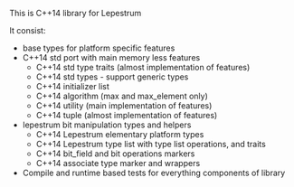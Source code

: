 This is C++14 library for Lepestrum

It consist:
 - base types for platform specific features
 - C++14 std port with main memory less features
   - C++14 std type traits (almost implementation of features)
   - C++14 std types - support generic types
   - C++14 initializer list
   - C++14 algorithm (max and max_element only)
   - C++14 utility (main implementation of features)
   - C++14 tuple (almost implementation of features)
 - lepestrum bit manipulation types and helpers
   - C++14 Lepestrum elementary platform types
   - C++14 Lepestrum type list with type list operations, and traits
   - C++14 bit_field and bit operations markers
   - C++14 associate type marker and wrappers
 - Compile and runtime based tests for everything components of library
